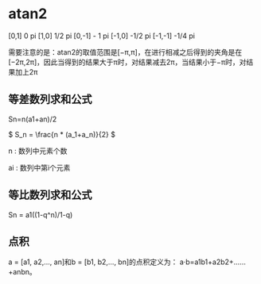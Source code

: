 # atan2
[0,1] 0 pi
[1,0] 1/2 pi
[0,-1] - 1 pi
[-1,0] -1/2 pi
[-1,-1] -1/4 pi

需要注意的是：atan2的取值范围是[−π,π]，在进行相减之后得到的夹角是在[−2π,2π]，因此当得到的结果大于π时，对结果减去2π，当结果小于−π时，对结果加上2π



## 等差数列求和公式

Sn=n(a1+an)/2

$ S_n = \frac{n * (a_1+a_n)}{2} $

n : 数列中元素个数

ai : 数列中第i个元素





## 等比数列求和公式

Sn = a1((1-q^n)/1-q)


## 点积
a = [a1, a2,…, an]和b = [b1, b2,…, bn]的点积定义为：
a·b=a1b1+a2b2+……+anbn。